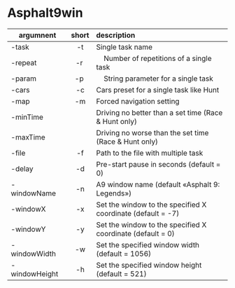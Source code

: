 # Asphalt9win
 argumnent      | short         | description  |
| ------------- |:-------------:|:-----|
| -task      | -t | Single task name |
|-repeat        |-r |    Number of repetitions of a single task |
|-param         |-p |    String parameter for a single task | 
|-cars          |-c |     Cars preset for a single task like Hunt |
|-map           |-m |     Forced navigation setting |
|-minTime       |   |    Driving no better than a set time  (Race & Hunt only) |
|-maxTime       |   |    Driving no worse than the set time (Race & Hunt only) |
|-file          |-f |     Path to the file with multiple task |
|-delay         |-d |     Pre-start pause in seconds (default = 0) |
|-windowName    |-n |     A9 window name (default «Asphalt 9: Legends») |
|-windowX       |-x |     Set the window to the specified X coordinate (default = -7) |
|-windowY       |-y |     Set the window to the specified X coordinate (default = 0) |
|-windowWidth   |-w |     Set the specified window width (default = 1056) |
|-windowHeight  |-h |     Set the specified window height (default = 521) |
